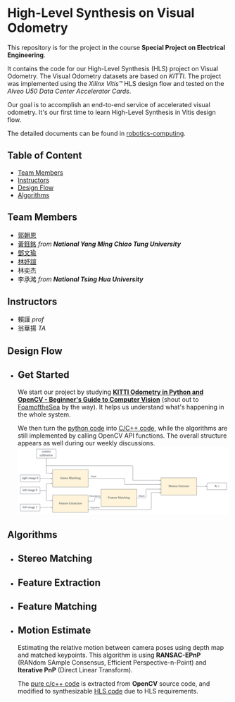 # **High-Level Synthesis on Visual Odometry**
This repository is for the project in the course 
**Special Project on Electrical Engineering**. 

It contains the code for our High-Level Synthesis (HLS) project on Visual Odometry. The Visual Odometry datasets are based on *KITTI*. The project was implemented using the *Xilinx Vitis™* HLS design flow and tested on the *Alveo U50 Data Center Accelerator Cards*. 

Our goal is to accomplish an end-to-end service of accelerated visual odometry. It's our first time to learn High-Level Synthesis in Vitis design flow.

The detailed documents can be found in [robotics-computing](https://github.com/bol-edu/robotics-computing.git).

## **Table of Content**
- [Team Members](#team-members)
- [Instructors](#instructors)
- [Design Flow](#design-flow)
- [Algorithms](#algorithms)

## **Team Members**
- [郭朝恩](https://github.com/ShinjuGoenji)
- [黃鈺銘](https://github.com/Hotcorngg) *from* ***National Yang Ming Chiao Tung University***
- [鄧文瑜](https://github.com/kevinteng9023)
- [林妤諠](https://github.com/Yuhsuanlinn)
- 林奕杰
- 李承澔 *from* ***National Tsing Hua University***

## **Instructors**
- 賴謹 *prof*
- 翁華揚 *TA*

## **Design Flow**
- ## Get Started
    We start our project by studying [**KITTI Odometry in Python and OpenCV - Beginner's Guide to Computer Vision**](https://github.com/FoamoftheSea/KITTI_visual_odometry.git) (shout out to [FoamoftheSea](https://github.com/FoamoftheSea) by the way). It helps us understand what's happening in the whole system.
    
    We then turn the [python code](./src/tutorial%20python%20code/KITTI_visual_odometry.ipynb) into [C/C++ code](./src/tutorial%20C%20code), while the algorithms are still implemented by calling OpenCV API functions. The overall structure appears as well during our weekly discussions.
    ![block diagram](./img/Flowchart.png)
    

## **Algorithms**
- ## Stereo Matching
- ## Feature Extraction
- ## Feature Matching
- ## Motion Estimate
    Estimating the relative motion between camera poses using depth map and matched keypoints. This algorithm is using **RANSAC-EPnP** (RANdom SAmple Consensus, Efficient Perspective-n-Point) and **Iterative PnP** (Direct Linear Transform).

    The [pure c/c++ code]() is extracted from **OpenCV** source code, and modified to synthesizable [HLS code]() due to HLS requirements.